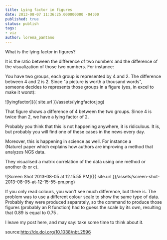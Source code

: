 ```yaml
---
title: Lying factor in figures
date: 2013-08-07 11:36:25.000000000 -04:00
published: true
status: publish
tags:
- viz
author: lorena_pantano
---
```



What is the lying factor in figures?

It is the ratio between the difference of two numbers and the difference of the visualization of those two numbers. For instance:

You have two groups, each group is represented by 4 and 2\. The difference between 4 and 2 is 2\. Since "a picture is worth a thousand words", someone decides to represents those groups in a figure (yes, in excel to make it worst):

![lyingfactor]({{ site.url }}/assets/lyingfactor.jpg)

That figure shows a difference of 4 between the two groups. Since 4 is twice than 2, we have a lying factor of 2.

Probably you think that this is not happening anywhere, it is ridiculous. It is, but probably you will find one of these cases in the news every day.

Moreover, this is happening in science as well. For instance a (Nature) paper which explains how authors are improving a method that analyzes NGS data.

They visualised a matrix correlation of the data using one method or another (b or c).

![Screen Shot 2013-08-05 at 12.15.55 PM]({{ site.url }}/assets/screen-shot-2013-08-05-at-12-15-55-pm.png)

If you only read colours, you won't see much difference, but there is. The problem was to use a different colour scale to show the same type of data. Probably they were produced separately, so the command to produce those figures (probably an R function) had to guess the scale by its own, resulting that 0.89 is equal to 0.75 .

I leave my post here, and may say: take some time to think about it.

source:http://dx.doi.org/10.1038/nbt.2596